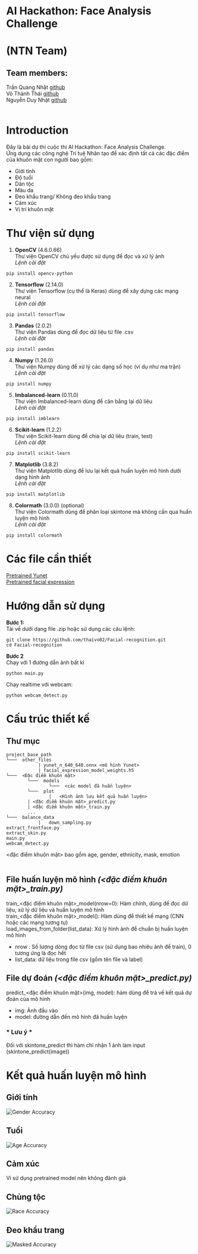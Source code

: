 # AI Hackathon: Face Analysis Challenge 
# (NTN Team)
## Team members:
Trần Quang Nhật [github](https://github.com/Yamakaze-chan)   
Võ Thành Thái [github](https://github.com/thaivo02)   
Nguyễn Duy Nhật [github](https://github.com/Stevesunny090)   
<br>

# Introduction
Đây là bài dự thi cuộc thi AI Hackathon: Face Analysis Challenge.<br>
Ứng dụng các công nghệ Trí tuệ Nhân tạo để xác định tất cả các đặc điểm của khuôn mặt con người bao gồm: 
* Giới tính
* Độ tuổi
* Dân tộc
* Màu da
* Đeo khẩu trang/ Không đeo khẩu trang
* Cảm xúc
* Vị trí khuôn mặt

# Thư viện sử dụng
1. **OpenCV** (4.6.0.66)<br>
Thư viện OpenCV chủ yếu được sử dụng để đọc và xử lý ảnh <br>
*Lệnh cài đặt* <br>
```
pip install opencv-python
```
2. **Tensorflow** (2.14.0) <br>
Thư viện Tensorflow (cụ thể là Keras) dùng để xây dựng các mạng neural <br>
*Lệnh cài đặt* <br>
```
pip install tensorflow
```
3. **Pandas** (2.0.2) <br>
Thư viện Pandas dùng để đọc dữ liệu từ file .csv <br>
*Lệnh cài đặt* <br>
```
pip install pandas
```
4. **Numpy** (1.26.0) <br>
Thư viện Numpy dùng để xử lý các dạng số học (ví dụ như ma trận) <br>
*Lệnh cài đặt* <br>
```
pip install numpy
```
5. **Imbalanced-learn** (0.11.0) <br>
Thư viện Imbalanced-learn dùng để cân bằng lại dữ liêu <br>
*Lệnh cài đặt* <br>
```
pip install imblearn
```
6. **Scikit-learn** (1.2.2) <br>
Thư viện Scikit-learn dùng để chia lại dữ liêu (train, test) <br>
*Lệnh cài đặt* <br>
```
pip install scikit-learn
```
7. **Matplotlib** (3.8.2) <br>
Thư viện Matplotlib dùng để lưu lại kết quả huấn luyện mô hình dưới dạng hình ảnh <br>
*Lệnh cài đặt* <br>
```
pip install matplotlib
```
8. **Colormath** (3.0.0) (optional) <br>
Thư viện Colormath dùng để phân loại skintone mà không cần qua huấn luyện mô hình <br>
*Lệnh cài đặt* <br>
```
pip install colormath
```
# Các file cần thiết
[Pretrained Yunet](https://github.com/ShiqiYu/libfacedetection.train/tree/master/onnx) <br>
[Pretrained facial expression](https://github.com/serengil/deepface_models/releases/download/v1.0/facial_expression_model_weights.h5)
<br>
# Hướng dẫn sử dụng
**Bước 1:** <Br>
Tải về dưới dạng file .zip hoặc sử dụng các câu lệnh: <br>
```
git clone https://github.com/thaivo02/Facial-recognition.git
cd Facial-recognition
```
**Bước 2** <br>
Chạy với 1 đường dẫn ảnh bất kì <br>
```
python main.py
```
Chạy realtime với webcam:
```
python webcam_detect.py
```
# Cấu trúc thiết kế 
## Thư mục
```
project_base_path
└───  other_files
            | yunet_n_640_640.onnx <mô hình Yunet>
            | facial_expression_model_weights.h5
└───  <Đặc điểm khuôn mặt>
        └───  models
                └───  <các model đã huấn luyện>
        └───  plot
                |   <Hình ảnh lưu kết quả huấn luyện>
        | <đặc điểm khuôn mặt>_predict.py
        | <đặc điểm khuôn mặt>_train.py
        ...
└───  balance_data
            |   down_sampling.py
extract_frontface.py
extract_skin.py
main.py
webcam_detect.py
```
<đặc điểm khuôn mặt> bao gồm age, gender, ethnicity, mask, emotion <br>
<br>
## File huấn luyện mô hình *(<đặc điểm khuôn mặt>_train.py)*<br> 
train\_<đặc điểm khuôn mặt>_model(nrow=0): Hàm chính, dùng để đọc dữ liệu, xử lý dữ liệu và huấn luyện mô hình <br>
train\_<đặc điểm khuôn mặt>_model(): Hàm dùng để thiết kế mạng (CNN hoặc các mạng tương tự) <br>
load\_images\_from_folder(list_data): Xử lý hình ảnh để chuẩn bị huấn luyện mô hình
* nrow : Số lượng dòng đọc từ file csv (sử dụng bao nhiêu ảnh để train), 0 tương ứng là đọc hết
* list_data: dữ liệu trong file csv (gồm tên file và label)
## File dự đoán *(<đặc điểm khuôn mặt>_predict.py)*<br> 
predict\_<đặc điểm khuôn mặt>(img, model): hàm dùng để trả về kết quả dự đoán của mô hình<br>
* img: Ảnh đầu vào
* model: đường dẫn đến mô hình đã huấn luyện
### * Lưu ý * <br>
Đối với skintone\_predict thì hàm chỉ nhận 1 ảnh làm input (skintone_predict(image))<br>
# Kết quả huấn luyện mô hình
## Giới tính<br>
![Gender Accuracy](https://github.com/thaivo02/Facial-recognition/blob/main/gender/plot/gender_CNN_plot_acc.png)<br>
## Tuổi<br>
![Age Accuracy](https://github.com/thaivo02/Facial-recognition/blob/main/age/plot/age_CNN_plot_acc1.png)<br>
## Cảm xúc<br>
Vì sử dụng pretrained model nên không đánh giá<br>
## Chủng tộc<br>
![Race Accuracy](https://github.com/thaivo02/Facial-recognition/blob/main/ethnicity/plot/ethnicity_CNN_plot_acc.png)<br>
## Đeo khẩu trang<br>
![Masked Accuracy](https://github.com/thaivo02/Facial-recognition/blob/main/mask/plot/mask_CNN_plot_acc.png)<br>
